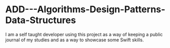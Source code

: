 # ADD---Algorithms-Design-Patterns-Data-Structures

I am a self taught developer using this project as a way of keeping a public journal of my studies and as a way to showcase some Swift skills.
